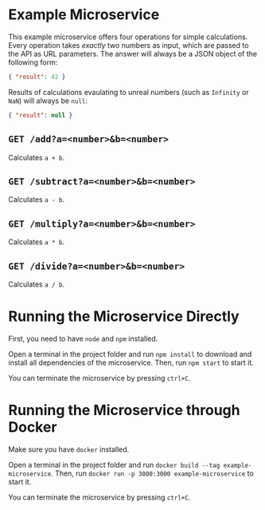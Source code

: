 # Example Microservice

This example microservice offers four operations for simple calculations.
Every operation takes *exactly* two numbers as input, which are passed to the API as URL parameters.
The answer will always be a JSON object of the following form:

```JSON
{ "result": 42 }
```

Results of calculations evaulating to unreal numbers (such as `Infinity` or `NaN`) will always be `null`:

```JSON
{ "result": null }
```

## `GET /add?a=<number>&b=<number>`
Calculates `a + b`.

## `GET /subtract?a=<number>&b=<number>`
Calculates `a - b`.

## `GET /multiply?a=<number>&b=<number>`
Calculates `a * b`.

## `GET /divide?a=<number>&b=<number>`
Calculates `a / b`.

# Running the Microservice Directly

First, you need to have `node` and `npm` installed.

Open a terminal in the project folder and run `npm install` to download and install all dependencies of the microservice.
Then, run `npm start` to start it.

You can terminate the microservice by pressing `ctrl+C`.

# Running the Microservice through Docker

Make sure you have `docker` installed.

Open a terminal in the project folder and run `docker build --tag example-microservice`.
Then, run `docker run -p 3000:3000 example-microservice` to start it.

You can terminate the microservice by pressing `ctrl+C`.
